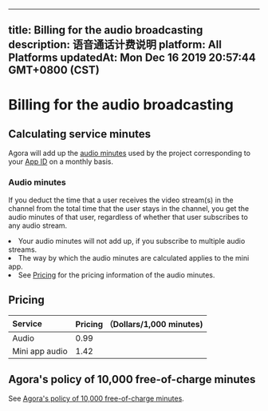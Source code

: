
---
title: Billing for the audio broadcasting
description: 语音通话计费说明
platform: All Platforms
updatedAt: Mon Dec 16 2019 20:57:44 GMT+0800 (CST)
---
# Billing for the audio broadcasting
## Calculating service minutes


Agora will add up the [audio minutes](#amin) used by the project corresponding to your [App ID](https://console.agora.io/) on a monthly basis.








> 

### <a name="amin"></a>Audio minutes 

If you deduct the time that a user receives the video stream(s) in the channel from the total time that the user stays in the channel, you get the audio minutes of that user, regardless of whether that user subscribes to any audio stream. 

<div class="alert note"><li>Your audio minutes will not add up, if you subscribe to multiple audio streams. </li><li>The way by which the audio minutes are calculated applies to the mini app. </li><li>See <a href="#billing">Pricing</a> for the pricing information of the audio minutes. </li></div>






## Pricing



| Service<a name="billing"></a> | Pricing （Dollars/1,000 minutes) |
| :---------------------------- | :------------------------------- |
| Audio                         | 0.99                             |
| Mini app audio                | 1.42                             |











## Agora's policy of 10,000 free-of-charge minutes

See [Agora's policy of 10,000 free-of-charge minutes](https://docs.agora.io/en/faq/billing_free).
